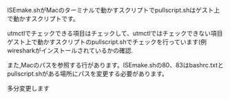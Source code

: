 ISEmake.shがMacのターミナルで動かすスクリプトでpullscript.shはゲスト上で動かすスクリプトです。


utmctlでチェックできる項目はチェックして、utmctlではチェックできない項目ゲスト上で動かすスクリプトのpullscript.shでチェックを行っています(例　wiresharkがインストールされているかの確認.


また,Macのパスを参照する行があります。ISEmake.shの80、83はbashrc.txtとpullscript.shがある場所にパスを変更する必要があります。


多分変更します

